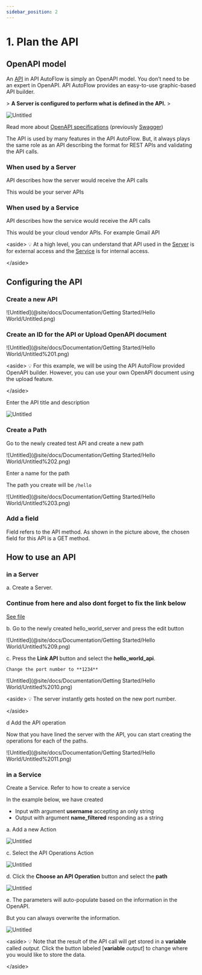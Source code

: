 ```yaml
---
sidebar_position: 2
---
```

# 1. Plan the API

## OpenAPI model

An [API](../notion://www.notion.so/Main-Concept-c4e952b2621349408d60b75788032f48#_6adccgfb6552) in API AutoFlow is simply an OpenAPI model.   You don’t need to be an expert in OpenAPI.  API AutoFlow provides an easy-to-use graphic-based API builder.

&gt; **A Server is configured to perform what is defined in the API.**
&gt; 

![Untitled](Untitled.png)

Read more about [OpenAPI specifications](../https://swagger.io/docs/specification/about/) (previously [Swagger](../https://swagger.io/))

The API is used by many features in the API AutoFlow.  But, it always plays the same role as an API describing the format for REST APIs and validating the API calls.

### **When used by a Server**

API describes how the server would receive the API calls

This would be your server APIs

### **When used by a Service**

API describes how the service would receive the API calls

This would be your cloud vendor APIs. For example Gmail API

&lt;aside&gt;
💡 At a high level, you can understand that API used in the [Server](../Server) is for external access and the [Service](../Service) is for internal access.

&lt;/aside&gt;

## Configuring the API

### Create a new API

![Untitled](@site/docs/Documentation/Getting Started/Hello World/Untitled.png)

### Create an ID for the API or Upload OpenAPI document

![Untitled](@site/docs/Documentation/Getting Started/Hello World/Untitled%201.png)

&lt;aside&gt;
💡 For this example, we will be using the API AutoFlow provided OpenAPI builder.  However, you can use your own OpenAPI document using the upload feature.

&lt;/aside&gt;

Enter the API title and description

![Untitled](Untitled%201.png)

### Create a Path

Go to the newly created test API and create a new path

![Untitled](@site/docs/Documentation/Getting Started/Hello World/Untitled%202.png)

Enter a name for the path

The path you create will be `/hello`

![Untitled](@site/docs/Documentation/Getting Started/Hello World/Untitled%203.png)

### Add a field

Field refers to the API method. As shown in the picture above, the chosen field for this API is a GET method. 


## How to use an API

### in a Server

a. Create a Server.  


### Continue from here and also dont forget to fix the link below

[See file](Server/Index.md)


b. Go to the newly created hello_world_server and press the edit button

![Untitled](@site/docs/Documentation/Getting Started/Hello World/Untitled%209.png)

c. Press the **Link API** button and select the **hello_world_api**.

    Change the port number to **1234**

![Untitled](@site/docs/Documentation/Getting Started/Hello World/Untitled%2010.png)

&lt;aside&gt;
💡 The server instantly gets hosted on the new port number.

&lt;/aside&gt;

d Add the API operation

Now that you have lined the server with the API, you can start creating the operations for each of the paths.

![Untitled](@site/docs/Documentation/Getting Started/Hello World/Untitled%2011.png)

### in a Service

Create a Service.  Refer to how to create a service

In the example below, we have created

- Input with argument **username** accepting an only string
- Output with argument **name_filtered** responding as a string

a. Add a new Action

![Untitled](Untitled%202.png)

c. Select the API Operations Action

![Untitled](Untitled%203.png)

d. Click the **Choose an API Operation** button and select the **path**

![Untitled](Untitled%204.png)

e. The parameters will auto-populate based on the information in the OpenAPI.

But you can always overwrite the information.

![Untitled](Untitled%205.png)

&lt;aside&gt;
💡 Note that the result of the API call will get stored in a **variable** called *output.*
Click the button labeled [**variable** *output*] to change where you would like to store the data.

&lt;/aside&gt;
